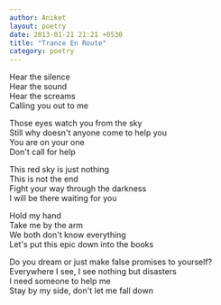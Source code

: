 ```yaml
---
author: Aniket
layout: poetry
date: 2013-01-21 21:21 +0530
title: "Trance En Route"
category: poetry
---
```


Hear the silence<br/>
Hear the sound<br/>
Hear the screams<br/>
Calling you out to me

Those eyes watch you from the sky<br/>
Still why doesn't anyone come to help you<br/>
You are on your one<br/>
Don't call for help

This red sky is just nothing<br/>
This is not the end<br/>
Fight your way through the darkness<br/>
I will be there waiting for you

Hold my hand<br/>
Take me by the arm<br/>
We both don't know everything<br/>
Let's put this epic down into the books

Do you dream or just make false promises to yourself?<br/>
Everywhere I see, I see nothing but disasters<br/>
I need someone to help me<br/>
Stay by my side, don't let me fall down
